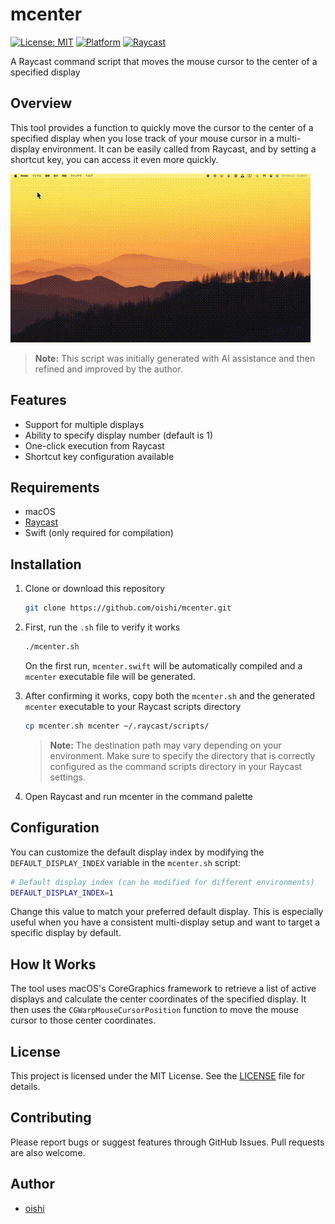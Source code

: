 # mcenter

[![License: MIT](https://img.shields.io/badge/License-MIT-yellow.svg)](https://opensource.org/licenses/MIT)
[![Platform](https://img.shields.io/badge/platform-macOS-lightgrey.svg)](https://www.apple.com/macos/)
[![Raycast](https://img.shields.io/badge/Raycast-Extension-blue.svg)](https://www.raycast.com/)

A Raycast command script that moves the mouse cursor to the center of a specified display

## Overview

This tool provides a function to quickly move the cursor to the center of a specified display when you lose track of your mouse cursor in a multi-display environment. It can be easily called from Raycast, and by setting a shortcut key, you can access it even more quickly.

![mcenter demonstration](mcenter.gif)

> **Note:** This script was initially generated with AI assistance and then refined and improved by the author.

## Features

- Support for multiple displays
- Ability to specify display number (default is 1)
- One-click execution from Raycast
- Shortcut key configuration available

## Requirements

- macOS
- [Raycast](https://www.raycast.com/)
- Swift (only required for compilation)

## Installation

1. Clone or download this repository
   ```bash
   git clone https://github.com/oishi/mcenter.git
   ```

2. First, run the `.sh` file to verify it works
   ```bash
   ./mcenter.sh
   ```
   On the first run, `mcenter.swift` will be automatically compiled and a `mcenter` executable file will be generated.

3. After confirming it works, copy both the `mcenter.sh` and the generated `mcenter` executable to your Raycast scripts directory
   ```bash
   cp mcenter.sh mcenter ~/.raycast/scripts/
   ```
   
   > **Note:** The destination path may vary depending on your environment. Make sure to specify the directory that is correctly configured as the command scripts directory in your Raycast settings.

4. Open Raycast and run mcenter in the command palette

## Configuration

You can customize the default display index by modifying the `DEFAULT_DISPLAY_INDEX` variable in the `mcenter.sh` script:

```bash
# Default display index (can be modified for different environments)
DEFAULT_DISPLAY_INDEX=1
```

Change this value to match your preferred default display. This is especially useful when you have a consistent multi-display setup and want to target a specific display by default.

## How It Works

The tool uses macOS's CoreGraphics framework to retrieve a list of active displays and calculate the center coordinates of the specified display. It then uses the `CGWarpMouseCursorPosition` function to move the mouse cursor to those center coordinates.

## License

This project is licensed under the MIT License. See the [LICENSE](LICENSE) file for details.

## Contributing

Please report bugs or suggest features through GitHub Issues. Pull requests are also welcome.

## Author

- [oishi](https://raycast.com/oishi)
